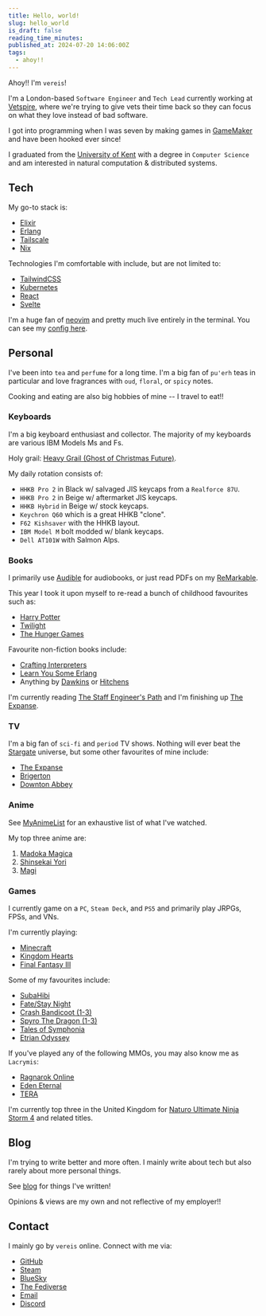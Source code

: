 ```yaml
---
title: Hello, world!
slug: hello_world
is_draft: false
reading_time_minutes:
published_at: 2024-07-20 14:06:00Z
tags:
  - ahoy!!
---
```


Ahoy!! I'm `vereis`!

I'm a London-based `Software Engineer` and `Tech Lead` currently working at [Vetspire](https://vetspire.com), where we're trying to give vets their time back so they can focus on what they love instead of bad software.

I got into programming when I was seven by making games in [GameMaker](https://www.yoyogames.com/gamemaker) and have been hooked ever since!

I graduated from the [University of Kent](https://kent.ac.uk) with a degree in `Computer Science` and am interested in natural computation & distributed systems.

## Tech

My go-to stack is:

- [Elixir](https://elixir-lang.org)
- [Erlang](https://erlang.org)
- [Tailscale](https://tailscale.com)
- [Nix](https://nixos.org)

Technologies I'm comfortable with include, but are not limited to:

- [TailwindCSS](https://tailwindcss.com)
- [Kubernetes](https://kubernetes.io)
- [React](https://reactjs.org)
- [Svelte](https://svelte.dev)

I'm a huge fan of [neovim](https://neovim.org) and pretty much live entirely in the terminal. You can see my [config here](https://github.com/vereis/nix-config/tree/master/modules/home/neovim/lua).

## Personal

I've been into `tea` and `perfume` for a long time. I'm a big fan of `pu'erh` teas in particular and love fragrances with `oud`, `floral`, or `spicy` notes.

Cooking and eating are also big hobbies of mine -- I travel to eat!!

### Keyboards

I'm a big keyboard enthusiast and collector. The majority of my keyboards are various IBM Models Ms and Fs.

Holy grail: [Heavy Grail \(Ghost of Christmas Future\)](https://www.norbauer.co/products/the-heavy-grail-ghost-of-christmas-future-edition).

My daily rotation consists of:

- `HHKB Pro 2` in Black w/ salvaged JIS keycaps from a `Realforce 87U`.
- `HHKB Pro 2` in Beige w/ aftermarket JIS keycaps.
- `HHKB Hybrid` in Beige w/ stock keycaps.
- `Keychron Q60` which is a great HHKB "clone".
- `F62 Kishsaver` with the HHKB layout.
- `IBM Model M` bolt modded w/ blank keycaps.
- `Dell AT101W` with Salmon Alps.

### Books

I primarily use [Audible](https://audible.co.uk) for audiobooks, or just read PDFs on my [ReMarkable](https://remarkable.com).

This year I took it upon myself to re-read a bunch of childhood favourites such as:

- [Harry Potter](https://www.audible.co.uk/series/Harry-Potter-Audiobooks/B017V4IM8I)
- [Twilight](https://www.audible.co.uk/series/Twilight-Saga-Audiobooks/B00B1V5JZI)
- [The Hunger Games](https://www.audible.co.uk/series/The-Hunger-Games-Audiobooks/B00B1V5JZI)


Favourite non-fiction books include:

- [Crafting Interpreters](https://craftinginterpreters.com)
- [Learn You Some Erlang](https://learnyousomeerlang.com)
- Anything by [Dawkins](https://www.richarddawkins.net) or [Hitchens](https://www.goodreads.com/author/show/3958/Christopher_Hitchens)

I'm currently reading [The Staff Engineer's Path](https://staffeng.com) and I'm finishing up [The Expanse](https://www.audible.co.uk/series/The-Expanse-Audiobooks/B00B1V5JZI).

### TV

I'm a big fan of `sci-fi` and `period` TV shows. Nothing will ever beat the [Stargate](https://www.imdb.com/title/tt0118480/) universe, but some other favourites of mine include:

- [The Expanse](https://www.imdb.com/title/tt3230854/)
- [Brigerton](https://www.imdb.com/title/tt8740790/)
- [Downton Abbey](https://www.imdb.com/title/tt1606375/)

### Anime

See [MyAnimeList](https://myanimelist.net/profile/vereis) for an exhaustive list of what I've watched.

My top three anime are:

1. [Madoka Magica](https://myanimelist.net/anime/9756)
2. [Shinsekai Yori](https://myanimelist.net/anime/13125)
3. [Magi](https://myanimelist.net/anime/14513)

### Games

I currently game on a `PC`, `Steam Deck`, and `PS5` and primarily play JRPGs, FPSs, and VNs.

I'm currently playing:

- [Minecraft](https://minecraft.net)
- [Kingdom Hearts](https://store.steampowered.com/app/1120910/)
- [Final Fantasy III](https://store.steampowered.com/app/606830/)

Some of my favourites include:

- [SubaHibi](https://store.steampowered.com/app/658620/)
- [Fate/Stay Night](https://store.steampowered.com/app/224340/)
- [Crash Bandicoot \(1-3\)](https://store.steampowered.com/app/731490/)
- [Spyro The Dragon \(1-3\)](https://store.steampowered.com/app/996580/)
- [Tales of Symphonia](https://store.steampowered.com/app/372360/)
- [Etrian Odyssey](https://store.steampowered.com/app/411510/)

If you've played any of the following MMOs, you may also know me as `Lacrymis`:

- [Ragnarok Online](https://store.steampowered.com/app/250740/)
- [Eden Eternal](https://store.steampowered.com/app/213670/)
- [TERA](https://store.steampowered.com/app/323370/)

I'm currently top three in the United Kingdom for [Naturo Ultimate Ninja Storm 4](https://store.steampowered.com/app/349040/) and related titles.

## Blog

I'm trying to write better and more often. I mainly write about tech but also rarely about more personal things.

See [blog](/posts) for things I've written!

Opinions & views are my own and not reflective of my employer!!

## Contact

I mainly go by `vereis` online. Connect with me via:

- [GitHub](https://github.com/vereis)
- [Steam](https://steamcommunity.com/id/vereis)
- [BlueSky](https://bsky.app/profile/vereis.com)
- [The Fediverse](https://genserver.social/vereis)
- [Email](mailto:contact@vereis.com)
- [Discord](discord:@vereis)
